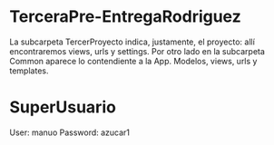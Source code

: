 # TerceraPre-EntregaRodriguez

La subcarpeta TercerProyecto indica, justamente, el proyecto: allí encontraremos views, urls y settings. Por otro lado en la subcarpeta Common aparece lo contendiente a la App. Modelos, views, urls y templates.

# SuperUsuario

User: manuo
Password: azucar1

